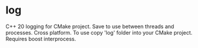 # log
C++ 20 logging for CMake project. Save to use between threads and processes. Cross platform.
To use copy 'log' folder into your CMake project. Requires boost interprocess.
